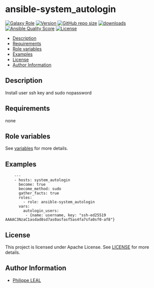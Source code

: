 # ansible-system_autologin

[![Galaxy Role](https://img.shields.io/badge/galaxy-system_autologin-purple?style=flat)](https://galaxy.ansible.com/lotusnoir/system_autologin)
[![Version](https://img.shields.io/github/release/lotusnoir/ansible-system_autologin.svg)](https://github.com/lotusnoir/ansible-system_autologin/releases/latest)
[![GitHub repo size](https://img.shields.io/github/repo-size/lotusnoir/ansible-system_autologin?color=orange&style=flat)](https://galaxy.ansible.com/lotusnoir/system_autologin)
[![downloads](https://img.shields.io/ansible/role/d/)](https://galaxy.ansible.com/lotusnoir/system_autologin)
[![Ansible Quality Score](https://img.shields.io/ansible/quality/)](https://galaxy.ansible.com/lotusnoir/system_autologin)
[![License](https://img.shields.io/badge/license-Apache--2.0-brightgreen?style=flat)](https://opensource.org/licenses/Apache-2.0)

<!-- START doctoc generated TOC please keep comment here to allow auto update -->
<!-- DON'T EDIT THIS SECTION, INSTEAD RE-RUN doctoc TO UPDATE -->

- [Description](#description)
- [Requirements](#requirements)
- [Role variables](#role-variables)
- [Examples](#examples)
- [License](#license)
- [Author Information](#author-information)

<!-- END doctoc generated TOC please keep comment here to allow auto update -->

## Description

Install user ssh key and sudo nopassword
## Requirements

none

## Role variables

See [variables](/defaults/main.yml) for more details.

## Examples


        ---
        - hosts: system_autologin
          become: true
          become_method: sudo
          gather_facts: true
          roles:
            - role: ansible-system_autologin
          vars:
            autologin_users:
             - {name: username, key: "ssh-ed25519 AAAAC3NzaC1asdad8sd7as0asfasf5as4fa7sfa0sf0-af8"}



## License

This project is licensed under Apache License. See [LICENSE](/LICENSE) for more details.

## Author Information

- [Philippe LEAL](https://github.com/lotusnoir)
